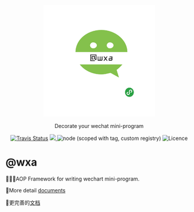 <p align="center">
    <a href="https://genuifx.github.io/wxa-doc/">
        <img src="./wxa-logo.png" width="300" height="300" />
    </a>
</p>

<p align="center">
    Decorate your wechat mini-program
</p>

<p align="center">
  <a href="https://travis-ci.com/Genuifx/wxa"><img alt="Travis Status" src="https://travis-ci.com/Genuifx/wxa.svg?branch=master"></a>
  <a href="https://codecov.io/gh/Genuifx/wxa">
    <img src="https://codecov.io/gh/Genuifx/wxa/branch/master/graph/badge.svg" />
  </a>
  <img alt="node (scoped with tag, custom registry)" src="https://img.shields.io/badge/node-%3E%3D%208.0.0-brightgreen.svg?maxAge=2592000" />
  <img alt="Licence" src="https://img.shields.io/npm/l/@wxa/core.svg" />
</p>

# @wxa

:tada::tada::tada:AOP Framework for writing wechart mini-program.

:100:More detail [documents](https://genuifx.github.io/wxa/)

:100:更完善的[文档](https://genuifx.github.io/wxa/)

